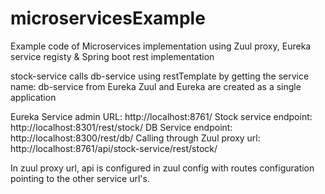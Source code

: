 # microservicesExample
Example code of Microservices implementation using Zuul proxy, Eureka service registy & Spring boot rest implementation

stock-service calls db-service using restTemplate by getting the service name: db-service from Eureka
Zuul and Eureka are created as a single application

Eureka Service admin URL: http://localhost:8761/
Stock service endpoint: http://localhost:8301/rest/stock/
DB Service endpoint: http://localhost:8300/rest/db/
Calling through Zuul proxy url: http://localhost:8761/api/stock-service/rest/stock/

In zuul proxy url, api is configured in zuul config with routes configuration pointing to the other service url's.
